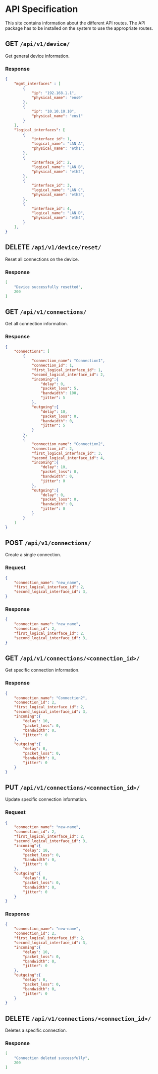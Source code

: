 # API Specification
This site contains information about the different API routes. 
The API package has to be installed on the system to use the appropriate routes.

## GET `/api/v1/device/`
Get general device information.

### Response
```json
{
    "mgmt_interfaces" : [
        {
            "ip": "192.168.1.1",
            "physical_name": "ens0"
        },
        {
            "ip": "10.10.10.10",
            "physical_name": "ens1"
        }
    ],
    "logical_interfaces": [
        {
            "interface_id": 1,
            "logical_name": "LAN A",
            "physical_name": "eth1",
        },
        {
            "interface_id": 2,
            "logical_name": "LAN B",
            "physical_name": "eth2",
        },
        {
            "interface_id": 3,
            "logical_name": "LAN C",
            "physical_name": "eth3",
        },
        {
            "interface_id": 4,
            "logical_name": "LAN D",
            "physical_name": "eth4",
        }
    ],
}
```

## DELETE `/api/v1/device/reset/`
Reset all connections on the device.

### Response
```json
[
    "Device successfully resetted",
    200
]
```

## GET `/api/v1/connections/`
Get all connection information.

### Response
```json
{
    "connections": [
        {
            "connection_name": "Connection1",
            "connection_id": 1,
            "first_logical_interface_id": 1,
            "second_logical_interface_id": 2,
            "incoming":{
                "delay": 0,
                "packet_loss": 5,
                "bandwidth": 100,
                "jitter": 5
            },
            "outgoing":{
                "delay": 10,
                "packet_loss": 0,
                "bandwidth": 0,
                "jitter": 5
            }
        },
        {
            "connection_name": "Connection2",
            "connection_id": 2,
            "first_logical_interface_id": 3,
            "second_logical_interface_id": 4,
            "incoming":{
                "delay": 10,
                "packet_loss": 0,
                "bandwidth": 0,
                "jitter": 0
            },
            "outgoing":{
                "delay": 0,
                "packet_loss": 0,
                "bandwidth": 0,
                "jitter": 0
            }
        }
    ]    
}
```

## POST `/api/v1/connections/`
Create a single connection.

### Request
```json
{
    "connection_name": "new_name",
    "first_logical_interface_id": 2,
    "second_logical_interface_id": 3,
}
```

### Response
```json
{
    "connection_name": "new_name",
    "connection_id": 2,
    "first_logical_interface_id": 2,
    "second_logical_interface_id": 3,
}
```

## GET `/api/v1/connections/<connection_id>/`
Get specific connection information.

### Response
```json
{
    "connection_name": "Connection2",
    "connection_id": 2,
    "first_logical_interface_id": 2,
    "second_logical_interface_id": 3,
    "incoming":{
        "delay": 10,
        "packet_loss": 0,
        "bandwidth": 0,
        "jitter": 0
    },
    "outgoing":{
        "delay": 0,
        "packet_loss": 0,
        "bandwidth": 0,
        "jitter": 0
    }
}
```

## PUT `/api/v1/connections/<connection_id>/`
Update specific connection information.

### Request
```json
{
    "connection_name": "new-name",
    "connection_id": 2,
    "first_logical_interface_id": 2,
    "second_logical_interface_id": 3,
    "incoming":{
        "delay": 10,
        "packet_loss": 0,
        "bandwidth": 0,
        "jitter": 0
    },
    "outgoing":{
        "delay": 0,
        "packet_loss": 0,
        "bandwidth": 0,
        "jitter": 0
    }
}
```

### Response
```json
{
    "connection_name": "new-name",
    "connection_id": 2,
    "first_logical_interface_id": 2,
    "second_logical_interface_id": 3,
    "incoming":{
        "delay": 10,
        "packet_loss": 0,
        "bandwidth": 0,
        "jitter": 0
    },
    "outgoing":{
        "delay": 0,
        "packet_loss": 0,
        "bandwidth": 0,
        "jitter": 0
    }
}
```

## DELETE `/api/v1/connections/<connection_id>/`
Deletes a specific connection.

### Response
```json
[
    "Connection deleted successfully",
    200
]
```